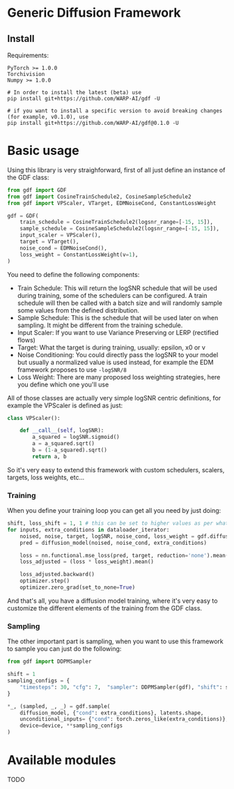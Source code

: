 # Generic Diffusion Framework

## Install

Requirements:

```
PyTorch >= 1.0.0
Torchivision
Numpy >= 1.0.0
```

```
# In order to install the latest (beta) use
pip install git+https://github.com/WARP-AI/gdf -U

# if you want to install a specific version to avoid breaking changes (for example, v0.1.0), use 
pip install git+https://github.com/WARP-AI/gdf@0.1.0 -U
```

# Basic usage

Using this library is very straighforward, first of all just define an instance of the GDF class:

```python
from gdf import GDF
from gdf import CosineTrainSchedule2, CosineSampleSchedule2
from gdf import VPScaler, VTarget, EDMNoiseCond, ConstantLossWeight

gdf = GDF(
	train_schedule = CosineTrainSchedule2(logsnr_range=[-15, 15]),
	sample_schedule = CosineSampleSchedule2(logsnr_range=[-15, 15]),
	input_scaler = VPScaler(),
	target = VTarget(),
	noise_cond = EDMNoiseCond(),
	loss_weight = ConstantLossWeight(v=1),
)
```

You need to define the following components: 
* Train Schedule: This will return the logSNR schedule that will be used during training, some of the schedulers can be configured. A train schedule will then be called with a batch size and will randomly sample some values from the defined distribution.
* Sample Schedule: This is the schedule that will be used later on when sampling. It might be different from the training schedule. 
* Input Scaler: If you want to use Variance Preserving or LERP (rectified flows)
* Target: What the target is during training, usually: epsilon, x0 or v
* Noise Conditioning: You could directly pass the logSNR to your model but usually a normalized value is used instead, for example the EDM framework proposes to use `-logSNR/8`
* Loss Weight: There are many proposed loss weighting strategies, here you define which one you'll use

All of those classes are actually very simple logSNR centric definitions, for example the VPScaler is defined as just:
```python 
class VPScaler():

    def __call__(self, logSNR): 
        a_squared = logSNR.sigmoid()
        a = a_squared.sqrt()
        b = (1-a_squared).sqrt()
        return a, b

```

So it's very easy to extend this framework with custom schedulers, scalers, targets, loss weights, etc...

### Training

When you define your training loop you can get all you need by just doing:
```python
shift, loss_shift = 1, 1 # this can be set to higher values as per what the Simple Diffusion paper sugested for high resolution
for inputs, extra_conditions in dataloader_iterator:
	noised, noise, target, logSNR, noise_cond, loss_weight = gdf.diffuse(inputs, shift=shift, loss_shift=loss_shift) 
	pred = diffusion_model(noised, noise_cond, extra_conditions)

	loss = nn.functional.mse_loss(pred, target, reduction='none').mean(dim=[1, 2, 3])
	loss_adjusted = (loss * loss_weight).mean()

	loss_adjusted.backward()
	optimizer.step()
	optimizer.zero_grad(set_to_none=True)
```

And that's all, you have a diffusion model training, where it's very easy to customize the different elements of the training from the GDF class.

### Sampling

The other important part is sampling, when you want to use this framework to sample you can just do the following:

```python
from gdf import DDPMSampler

shift = 1
sampling_configs = {
	"timesteps": 30, "cfg": 7,  "sampler": DDPMSampler(gdf), "shift": shift,
}

*_, (sampled, _, _) = gdf.sample(
	diffusion_model, {"cond": extra_conditions}, latents.shape, 
	unconditional_inputs= {"cond": torch.zeros_like(extra_conditions)}, 
	device=device, **sampling_configs
)
```

# Available modules

TODO
